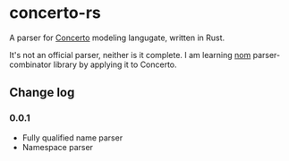 # concerto-rs

A parser for [Concerto](https://github.com/accordproject/concerto) modeling langugate, written in Rust.

It's not an official parser, neither is it complete. I am learning [nom](https://github.com/rust-bakery/nom/tree/main) parser-combinator library by applying it to Concerto.

## Change log

### 0.0.1

- Fully qualified name parser
- Namespace parser
